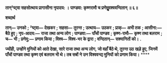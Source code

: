 **तान्²ष्ट्वा सहसोत्थाय प्रागासीना नृपादय: ।** **पाण्डवा: कृष्णरामौ च प्रणेमुॢवश्ववन्दितान् ॥ ६॥** 

**शब्दार्थ** 

**तान्—** **उनको** **; ²ष्ट्वा—** **देखकर** **; सहसा—** **तुरन्त** **; उत्थाय—** **उठकर** **; प्राक्—** **अभी तक** **; आसीना:—** **बैठे हुए** **; नृप-आदय:—** **राजा** **तथा अन्य लोग** **; पाण्डवा:—** **पाँचों पाण्डव** **; कृष्ण-रामौ—** **कृष्ण तथा बलराम** **; च—** **भी** **; प्रणेमु:—** **प्रणाम किया** **; विश्व—** **विश्व-भर के द्वारा** **; वन्दितान्—** **सश्मानितों को।** **.** 

**ज्योंही, उन्होंने मुनियों को आते देखा, सारे राजा तथा अन्य लोग, जो वहाँ बैठे थे, तुरन्त उठ** **खड़े हुए, जिनमें पाँचों पाण्डव तथा कृष्ण एवं बलराम भी थे। तब सबों ने उन विश्ववन्द्य मुनियों** **को प्रणाम किया।** **** 